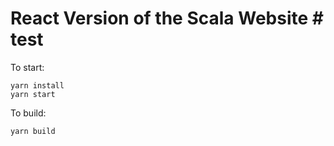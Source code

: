# React Version of the Scala Website # test

To start:
```
yarn install
yarn start
```

To build:
```
yarn build
```
